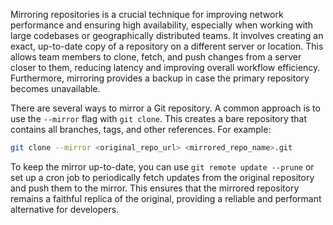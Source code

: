 Mirroring repositories is a crucial technique for improving network performance and ensuring high availability, especially when working with large codebases or geographically distributed teams. It involves creating an exact, up-to-date copy of a repository on a different server or location. This allows team members to clone, fetch, and push changes from a server closer to them, reducing latency and improving overall workflow efficiency. Furthermore, mirroring provides a backup in case the primary repository becomes unavailable.

There are several ways to mirror a Git repository. A common approach is to use the `--mirror` flag with `git clone`. This creates a bare repository that contains all branches, tags, and other references. For example:

```bash
git clone --mirror <original_repo_url> <mirrored_repo_name>.git
```

To keep the mirror up-to-date, you can use `git remote update --prune` or set up a cron job to periodically fetch updates from the original repository and push them to the mirror. This ensures that the mirrored repository remains a faithful replica of the original, providing a reliable and performant alternative for developers.